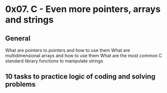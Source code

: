 # 0x07. C - Even more pointers, arrays and strings
## General
What are pointers to pointers and how to use them
What are multidimensional arrays and how to use them
What are the most common C standard library functions to manipulate strings
## 10 tasks to practice logic of coding and solving problems
